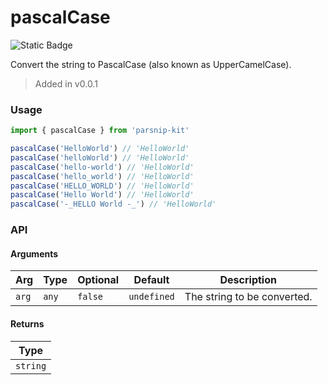 # pascalCase
![Static Badge](https://img.shields.io/badge/Coverage-100.00%-FF8C00)
      
Convert the string to PascalCase (also known as UpperCamelCase).

> Added in v0.0.1



### Usage

```ts
import { pascalCase } from 'parsnip-kit'

pascalCase('HelloWorld') // 'HelloWorld'
pascalCase('helloWorld') // 'HelloWorld'
pascalCase('hello-world') // 'HelloWorld'
pascalCase('hello_world') // 'HelloWorld'
pascalCase('HELLO_WORLD') // 'HelloWorld'
pascalCase('Hello World') // 'HelloWorld'
pascalCase('-_HELLO World -_') // 'HelloWorld'
```


### API

#### Arguments

| Arg | Type | Optional | Default | Description |
| --- | --- | --- | --- | --- |
| `arg` | `any` | `false` | `undefined` | The string to be converted. |

#### Returns

| Type |
| ---  |
| `string`  |